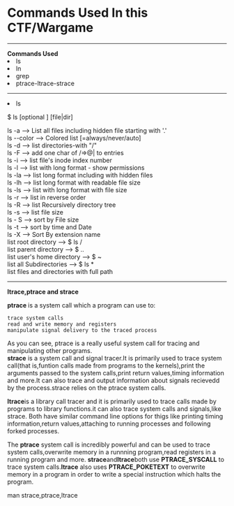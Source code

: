 <h1>Commands Used In this CTF/Wargame</h1>
<hr>
<b>Commands Used</b>
<li>ls</li>
<li>ln</li>
<li>grep</li>
<li>ptrace-ltrace-strace</li>
<hr>
<li>ls</li>
<p> $ ls [optional ] [file|dir] </p>
<p>ls -a --> List all files including hidden file starting with '.'<br>
ls --color --> Colored list [=always/never/auto]</br>
ls -d --> list directories-with "/" <br>
ls -F --> add one char of /=>@| to entries <br>
ls -i --> list file's inode index number <br>
ls -l --> list with long format - show permissions <br>
ls -la --> list long format including with hidden files <br>
ls -lh --> list long format with readable file size<br>
ls -ls --> list with long format with file size<br>
ls -r  --> list in reverse order<br>
ls -R  --> list Recursively directory tree<br>
ls -s  --> list file size <br>
ls - S --> sort by File size<br>
ls -t --> sort by time and Date<br>
ls -X --> Sort By extension name<br>
list root directory --> $ ls / <br>
list parent directory --> $ .. <br>
list user's home directory --> $ ~ <br>
list all Subdirectories --> $ ls * <br> 
list files and directories with full path <br>
</p>
<hr>
<p><b>ltrace,ptrace and  strace</b></p>
<p>
<b>ptrace </b>is a system call which a program can use to:

    trace system calls
    read and write memory and registers
    manipulate signal delivery to the traced process

As you can see, ptrace is a really useful system call for tracing and manipulating other programs.<br>
<b>strace</b> is a system call and signal tracer.It is primarily used to trace system call(that is,funtion calls made from programs to the kernels),print the arguments passed to the system calls,print return values,timing information and more.It can also trace and output information about signals recievedd by the process.strace relies on the ptrace system calls.<br>

<b>ltrace</b>is a library call tracer and it is primarily used  to trace calls made by programs to library functions.it can also trace system calls and signals,like strace.
Both have similar command line options for thigs like printing timing information,return values,attaching to running processes and following forked processes.<br>

The <b>ptrace</b> system call is incredibly powerful and can be used to trace system calls,overwrite memory in a runnning program,read registers in a running program and more.
<b>strace</b>and<b>ltrace</b>both use <b>PTRACE_SYSCALL</b> to trace system calls.<b>ltrace</b> also uses <b>PTRACE_POKETEXT</b> to overwrite memory in a program in order to write a special instruction which halts the program.
</p>
<p>man strace,ptrace,ltrace</p> 
